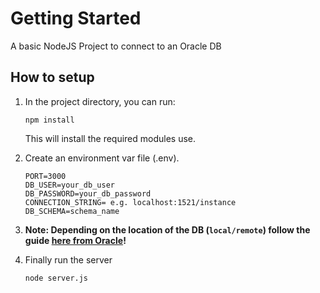# Getting Started

A basic NodeJS Project to connect to an Oracle DB

## How to setup

1. In the project directory, you can run:

    ```
    npm install  
    ```

    This will install the required modules use.

2. Create an environment var file (.env).

    ```
    PORT=3000
    DB_USER=your_db_user
    DB_PASSWORD=your_db_password
    CONNECTION_STRING= e.g. localhost:1521/instance
    DB_SCHEMA=schema_name
    ```
    
3. **Note: Depending on the location of the DB (`local/remote`) follow the guide [here from Oracle](https://oracle.github.io/node-oracledb/INSTALL.html)!**
4. Finally run the server

    ```
    node server.js  
    ```
